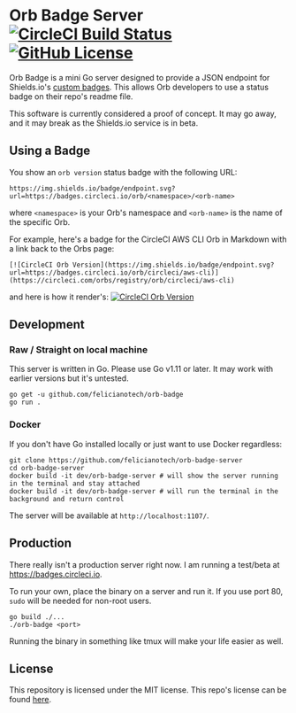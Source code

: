# Orb Badge Server [![CircleCI Build Status](https://circleci.com/gh/felicianotech/orb-badge-server.svg?style=shield)](https://circleci.com/gh/felicianotech/orb-badge-server) [![GitHub License](https://img.shields.io/badge/license-MIT-blue.svg)](https://raw.githubusercontent.com/felicianotech/orb-badge-server/master/LICENSE)

Orb Badge is a mini Go server designed to provide a JSON endpoint for Shields.io's [custom badges](https://shields.io/#/endpoint).
This allows Orb developers to use a status badge on their repo's readme file.

This software is currently considered a proof of concept.
It may go away, and it may break as the Shields.io service is in beta.


## Using a Badge

You show an `orb version` status badge with the following URL:

`https://img.shields.io/badge/endpoint.svg?url=https://badges.circleci.io/orb/<namespace>/<orb-name>`

where `<namespace>` is your Orb's namespace and `<orb-name>` is the name of the specific Orb.

For example, here's a badge for the CircleCI AWS CLI Orb in Markdown with a link back to the Orbs page:

```
[![CircleCI Orb Version](https://img.shields.io/badge/endpoint.svg?url=https://badges.circleci.io/orb/circleci/aws-cli)](https://circleci.com/orbs/registry/orb/circleci/aws-cli)
```

and here is how it render's: [![CircleCI Orb Version](https://img.shields.io/badge/endpoint.svg?url=https://badges.circleci.io/orb/circleci/aws-cli)](https://circleci.com/orbs/registry/orb/circleci/aws-cli)


## Development

### Raw / Straight on local machine

This server is written in Go.
Please use Go v1.11 or later.
It may work with earlier versions but it's untested.

```
go get -u github.com/felicianotech/orb-badge
go run .
```

### Docker

If you don't have Go installed locally or just want to use Docker regardless:

```
git clone https://github.com/felicianotech/orb-badge-server
cd orb-badge-server
docker build -it dev/orb-badge-server # will show the server running in the terminal and stay attached
docker build -it dev/orb-badge-server # will run the terminal in the background and return control
```

The server will be available at `http://localhost:1107/`.


## Production

There really isn't a production server right now.
I am running a test/beta at https://badges.circleci.io.

To run your own, place the binary on a server and run it.
If you use port 80, `sudo` will be needed for non-root users.

```
go build ./...
./orb-badge <port>
```

Running the binary in something like tmux will make your life easier as well.


## License

This repository is licensed under the MIT license.
This repo's license can be found [here](./LICENSE).
